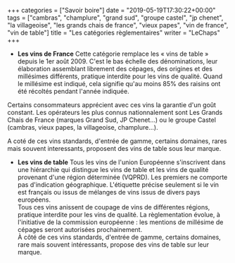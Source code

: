 +++
categories = ["Savoir boire"]
date = "2019-05-19T17:30:22+00:00"
tags = ["cambras", "champlure", "grand sud", "groupe castel", "jp chenet", "la villageoise", "les grands chais de france", "vieux papes", "vin de france", "vin de table"] 
title = "Les catégories règlementaires"
writer = "LeChaps"
+++

* **Les vins de France**
Cette catégorie remplace les « vins de table » depuis le 1er août 2009. C'est le bas échelle des dénominations, leur élaboration assemblant librement des cépages, des origines et des millésimes différents, pratique interdite pour les vins de qualité. Quand le millésime est indiqué, cela signifie qu'au moins 85% des raisins ont été récoltés pendant l'année indiquée.  

Certains consommateurs apprécient avec ces vins la garantie d'un goût constant. Les opérateurs les plus connus nationnalement sont Les Grands Chais de France (marques Grand Sud, JP Chenet...) ou le groupe Castel (cambras, vieux papes, la villageoise, champlure...).  

A coté de ces vins standards, d'entrée de gamme, certains domaines, rares mais souvent interessants, proposent des vins de table sous leur marque.

* **Les vins de table**
Tous les vins de l'union Européenne s'inscrivent dans une hiérarchie qui distingue les vins de table et les vins de qualité provenant d'une région déterminée (VQPRD). Les premiers ne comporte pas d'indication géographique. L'étiquette précise seulement si le vin est français ou issus de mélanges de vins issus de divers pays européens.  
Tous ces vins anissent de coupage de vins de différentes régions, pratique interdite pour les vins de qualité. La règlementation évolue, à l'initiative de la commission européenne : les mentions de millésime de cépages seront autorisées prochainement.  
À côté de ces vins standards, d'entrée de gamme, certains domaines, rare mais souvent intéressants, propose des vins de table sur leur marque.
